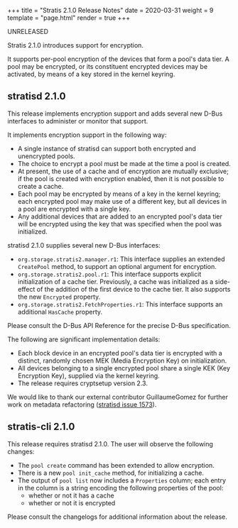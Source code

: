 +++
title = "Stratis 2.1.0 Release Notes"
date = 2020-03-31
weight = 9
template = "page.html"
render = true
+++

UNRELEASED

Stratis 2.1.0 introduces support for encryption.

It supports per-pool encryption of the devices that form a pool's data
tier. A pool may be encrypted, or its constituent encrypted devices may
be activated, by means of a key stored in the kernel keyring.

stratisd 2.1.0
--------------
This release implements encryption support and adds several new D-Bus
interfaces to administer or monitor that support.

It implements encryption support in the following way:
  * A single instance of stratisd can support both encrypted and unencrypted
    pools.
  * The choice to encrypt a pool must be made at the time a pool is created.
  * At present, the use of a cache and of encryption are mutually exclusive;
    if the pool is created with encryption enabled, then it is not possible
    to create a cache.
  * Each pool may be encrypted by means of a key in the kernel keyring; each
    encrypted pool may make use of a different key, but all devices in a pool
    are encrypted with a single key.
  * Any additional devices that are added to an encrypted pool's data tier
    will be encrypted using the key that was specified when the pool was
    initialized.

stratisd 2.1.0 supplies several new D-Bus interfaces:
  * `org.storage.stratis2.manager.r1`: This interface supplies an
    extended `CreatePool` method, to support an optional argument for
    encryption.
  * `org.storage.stratis2.pool.r1`: This interface supports explicit
    initialization of a cache tier. Previously, a cache was initialized as
    a side-effect of the addition of the first device to the cache tier.
    It also supports the new `Encrypted` property.
  * `org.storage.stratis2.FetchProperties.r1`: This interface supports an
    additional `HasCache` property.

Please consult the D-Bus API Reference for the precise D-Bus specification.

The following are significant implementation details:
  * Each block device in an encrypted pool's data tier is encrypted with a
    distinct, randomly chosen MEK (Media Encryption Key) on initialization.
  * All devices belonging to a single encrypted pool share a single KEK
    (Key Encryption Key), supplied via the kernel keyring.
  * The release requires cryptsetup version 2.3.



We would like to thank our external contributor GuillaumeGomez for further
work on metadata refactoring ([stratisd issue 1573]).

[stratisd issue 1573]: https://github.com/stratis-storage/stratisd/issues/1573

stratis-cli 2.1.0
-----------------
This release requires stratisd 2.1.0. The user will observe the following
changes:

  * The `pool create` command has been extended to allow encryption.
  * There is a new `pool init_cache` method, for initializing a cache.
  * The output of `pool list` now includes a `Properties` column; each
    entry in the column is a string encoding the following properties of the
    pool:
    - whether or not it has a cache
    - whether or not it is encrypted

<!-- more -->

Please consult the changelogs for additional information about the release.
